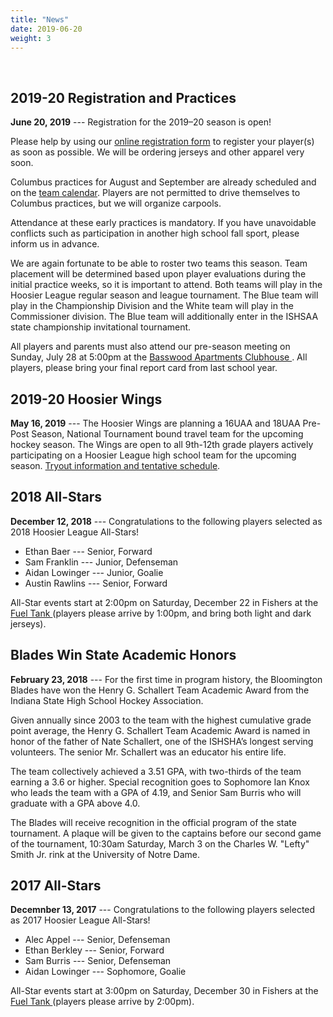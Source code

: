 ```yaml
---
title: "News"
date: 2019-06-20
weight: 3
---
```


<div class="sponsorcontainer">
  <a id="news-a1" href="#"><img id="news-s1" class="image sponsor"></a>
  <a id="news-a2" href="#"><img id="news-s2" class="image sponsor"></a>
</div>

2019-20 Registration and Practices
----------------------------------
**June 20, 2019** --- Registration for the 2019&ndash;20 season is open!

Please help by using our [online registration form][register] to
register your player(s) as soon as possible. We will be ordering
jerseys and other apparel very soon.

Columbus practices for August and September are already scheduled and
on the [team calendar][cal]. Players are not permitted to drive
themselves to Columbus practices, but we will organize
carpools.

Attendance at these early practices is mandatory. If you have
unavoidable conflicts such as participation in another high school
fall sport, please inform us in advance.

We are again fortunate to be able to roster two teams this
season. Team placement will be determined based upon player
evaluations during the initial practice weeks, so it is important to
attend. Both teams will play in the Hoosier League regular season and
league tournament. The Blue team will play in the Championship
Division and the White team will play in the Commissioner
division. The Blue team will additionally enter in the ISHSAA state
championship invitational tournament.

All players and parents must also attend our pre-season meeting on
Sunday, July 28 at 5:00pm at the [Basswood Apartments Clubhouse <span
class="icon fa-map-marker"></span>][basswood]. All players, please
bring your final report card from last school year.

[register]: https://docs.google.com/forms/d/e/1FAIpQLSfFEg6qO6WA38GQez_AYZ6WP0IoohR9onOODzpFjFZhp5LOEA/viewform?usp=sf_link
[carpool]: https://www.signupgenius.com/go/10C084BACAA28A0FA7-blades7/15646395
[cal]: https://calendar.google.com/calendar/embed?src=bloomingtonblades.com_68ha57pufjcnbe8htgeslaijgs%40group.calendar.google.com&ctz=America%2FNew_York

2019-20 Hoosier Wings
---------------------
**May 16, 2019** --- The Hoosier Wings are planning a 16UAA and 18UAA
Pre-Post Season, National Tournament bound travel team for the upcoming
hockey season. The Wings are open to all 9th-12th grade players
actively participating on a Hoosier League high school team for the
upcoming season.  [Tryout information and tentative
schedule](https://drive.google.com/open?id=1VNnd1cIYM_MtKV398vxXUPuaL0mCdfuP).


2018 All-Stars
--------------
**December 12, 2018** --- Congratulations to the following players selected as 2018 Hoosier League All-Stars!

- Ethan Baer --- Senior, Forward
- Sam Franklin --- Junior, Defenseman
- Aidan Lowinger --- Junior, Goalie
- Austin Rawlins --- Senior, Forward

All-Star events start at 2:00pm on
Saturday, December 22 in Fishers at the [Fuel Tank <span class="icon
fa-map-marker"></span>][fuel] (players please arrive by 1:00pm, and bring both light and dark jerseys). 


Blades Win State Academic Honors
--------------------------------
**February 23, 2018** --- For the first time in program history, the
Bloomington Blades have won the Henry G. Schallert Team Academic Award
from the Indiana State High School Hockey Association.

Given annually since 2003 to the team with the highest cumulative
grade point average, the Henry G. Schallert Team Academic Award is
named in honor of the father of Nate Schallert, one of the ISHSHA’s
longest serving volunteers. The senior Mr. Schallert was an educator
his entire life.

The team collectively achieved a 3.51 GPA, with two-thirds of the team
earning a 3.6 or higher. Special recognition goes to Sophomore
Ian Knox who leads the team with a GPA of 4.19, and Senior Sam Burris
who will graduate with a GPA above 4.0.

The Blades will receive recognition in the official program of the
state tournament. A plaque will be given to the captains before our
second game of the tournament, 10:30am Saturday, March 3 on the
Charles W. "Lefty" Smith Jr. rink at the University of Notre Dame.

2017 All-Stars
--------------
**Decemnber 13, 2017** --- Congratulations to the following players selected as 2017 Hoosier League All-Stars!

- Alec Appel --- Senior, Defenseman
- Ethan Berkley --- Senior, Forward
- Sam Burris --- Senior, Defenseman
- Aidan Lowinger --- Sophomore, Goalie

All-Star events start at 3:00pm on
Saturday, December 30 in Fishers at the [Fuel Tank <span class="icon
fa-map-marker"></span>][fuel] (players please arrive by 2:00pm). 


[basswood]: https://www.google.com/maps/place/Basswood+Apartments,+1000+S+Basswood+Cir,+Bloomington,+IN+47403/@39.1518655,-86.5708355,17z/data=!4m2!3m1!1s0x886c677a6ac12c4d:0x830c6aebc265b08
[fuel]: https://maps.google.com/maps?hl=en&q=Fuel%20Tank%20at%20Fishers%2C%209022%20E%20126th%20St%2C%20Fishers%2C%20IN%2046038%2C%20US
[jared]: mailto:jcochran@bloomingtonblades.com
